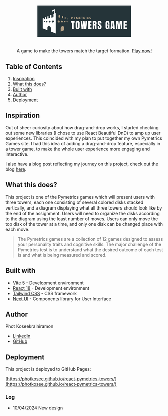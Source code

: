 # <p align="center"><a href="https://photkosee.github.io/react-pymetrics-towers/"><img width="300" src="./public/images/logo.png"></a></p>

<p align="center">
A game to make the towers match the target formation. <a href="https://photkosee.github.io/react-pymetrics-towers/">Play now!</a>
</p>

## Table of Contents

1. [Inspiration](#inspiration)
2. [What this does?](#what-this-does)
3. [Built with](#built-with)
4. [Author](#author)
5. [Deployment](#deployment)

## Inspiration

Out of sheer curiosity about how drag-and-drop works, I started checking out some new libraries (I chose to use React Beautiful DnD) to amp up user experiences. This coincided with my plan to put together my own Pymetrics Games site. I had this idea of adding a drag-and-drop feature, especially in a tower game, to make the whole user experience more engaging and interactive.

I also have a blog post reflecting my journey on this project, check out the blog [here](https://photkosee.github.io/hugo-blog/p/dnd/).

## What this does?

This project is one of the Pymetrics games which will present users with three towers, each one consisting of several colored disks stacked vertically, and a diagram displaying what all three towers should look like by the end of the assignment. Users will need to organize the disks according to the diagram using the least number of moves. Users can only move the top disk of the tower at a time, and only one disk can be changed place with each move.

> The Pymetrics games are a collection of 12 games designed to assess your personality traits and cognitive skills. The major challenge of the Pymetrics test is to understand what the desired outcome of each test is and what is being measured and scored.

## Built with

- [Vite 5](https://vitejs.dev/) - Development environment
- [React 18](https://react.dev/) - Development environment
- [Tailwind CSS](https://tailwindcss.com/) - CSS framework
- [Next UI](https://nextui.org/) - Components library for User Interface

## Author
Phot Koseekrainiramon
- [LinkedIn](https://www.linkedin.com/in/photkosee/)
- [GitHub](https://github.com/photkosee)

## Deployment

This project is deployed to GitHub Pages:

[https://photkosee.github.io/react-pymetrics-towers/](https://photkosee.github.io/react-pymetrics-towers/)

### Log

- 10/04/2024 New design

